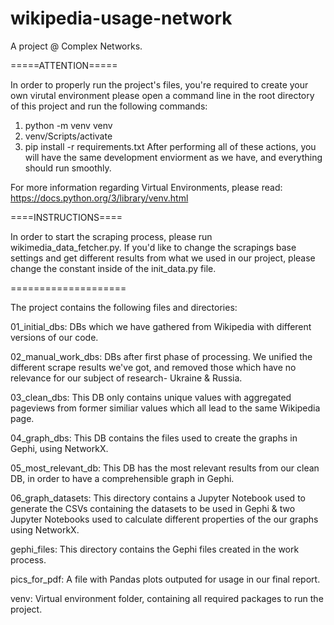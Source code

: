 # wikipedia-usage-network
A project @ Complex Networks.

=====ATTENTION=====

In order to properly run the project's files, you're required
to create your own virutal environment please open a command line
in the root directory of this project and run the following commands:
1. python -m venv venv
2. venv/Scripts/activate
3. pip install -r requirements.txt
After performing all of these actions, you will have the same development
enviorment as we have, and everything should run smoothly.

For more information regarding Virtual Environments, please read:
https://docs.python.org/3/library/venv.html


====INSTRUCTIONS====

In order to start the scraping process, please run wikimedia_data_fetcher.py.
If you'd like to change the scrapings base settings and get different results
from what we used in our project, please change the constant inside of the
init_data.py file.

====================

The project contains the following files and directories:

01_initial_dbs: DBs which we have gathered from Wikipedia with different
versions of our code.

02_manual_work_dbs: DBs after first phase of processing. We unified the
different scrape results we've got, and removed those which have no
relevance for our subject of research- Ukraine & Russia.

03_clean_dbs: This DB only contains unique values with aggregated pageviews
from former similiar values which all lead to the same Wikipedia page.

04_graph_dbs: This DB contains the files used to create the graphs in Gephi,
using NetworkX.

05_most_relevant_db: This DB has the most relevant results from our clean DB,
in order to have a comprehensible graph in Gephi.

06_graph_datasets: This directory contains a Jupyter Notebook used to generate
the CSVs containing the datasets to be used in Gephi & two Jupyter Notebooks
used to calculate different properties of the our graphs using NetworkX.

gephi_files: This directory contains the Gephi files created in the work process.

pics_for_pdf: A file with Pandas plots outputed for usage in our final report.

venv: Virtual environment folder, containing all required packages to run the project.